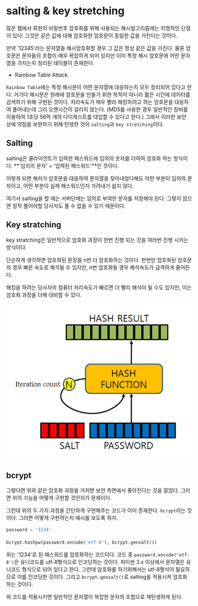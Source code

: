 # salting & key stretching

많은 웹에서 회원의 비밀번호 암호화를 위해 사용되는 해시알고리즘에는 치명적인 단점이 있다. 그것은 같은 값에 대해 암호화한 암호문이 동일한 값을 가진다는 것이다.

만약 '12345'라는 문자열을 해시암호화할 경우 그 값은 항상 같은 값을 가진다. 물론 암호문은 문자들의 조합이 매우 복잡하게 되어 있지만 이미 특정 해시 암호문에 어떤 문자열을 가지는지 정리된 테이블이 존재한다.

* Rainbow Table Attack

`Rainbow Table`에는 특정 해시문이 어떤 문자열에 대응하는지 모두 정리되어 있다고 한다. 거기다 해시문은 원래에 암호문을 만들기 위한 목적이 아니라 짧은 시간에 데이터를 검색하기 위해 구현된 것이다.
처리속도가 매우 빨라 해킹하려고 하는 암호문을 대응하여 풀어내는데 그리 오랜시간이 걸리지 않는다. (MD5를 사용한 경우 일반적인 장비를 이용하여 1초당 56억 개의 다이제스트를 대입할 수 있다고 한다.)
그래서 이러한 보안 상에 약점을 보완하기 위해 탄생한 것이 `salting`과 `key stretching`이다.

## Salting

salting은 클라이언트가 입력한 패스워드에 임의의 숫자를 더하여 암호화 하는 방식이다. **'임의의 문자' + '입력된 패스워드'**인 것이다.

이렇게 되면 해커가 암호문을 대응하여 문자열을 찾아내었다해도 어떤 부분이 임의의 문자이고, 어떤 부분이 실제 패스워드인지 가려내기 쉽지 않다.

여기서 salting을 할 때는 서버단에는 임의로 부여한 문자를 저장해야 된다. 그렇지 않으면 정작 풀어야할 당사자도 풀 수 없을 수 있기 때문이다.

## Key stratching

key stratching은 일반적으로 암호화 과정이 한번 진행 되는 것을 여러번 진행 시키는 방식이다.

단순하게 생각하면 암호화된 문장을 n번 더 암호화하는 것이다. 한번만 암호화된 암호문의 경우 빠른 속도로 해석될 수 있지만, n번 암호화될 경우 해석속도가 급격하게 줄어든다.

해킹을 하려는 당사자의 컴퓨터 처리속도가 빠르면 더 빨리 해석이 될 수도 있지만, 이는 암호화 과정을 더해 대비할 수 있다.

![Getting Started](./image/bcrypt.png)

## bcrypt

그렇다면 위와 같은 암호화 과정을 거치면 보안 측면에서 좋아진다는 것을 알았다. 그러면 위의 기능을 어떻게 구현할 것인지가 문제이다.

그런데 위의 두 가지 과정을 간단하게 구현해주는 코드가 이미 존재한다. `bcrypt`라는 것이다. 그러면 어떻게 구현하는지 예시를 보도록 하자.

```python
password = '1234'

bcrypt.hashpw(password.encode('etf-8'), bcrypt.gensalt())
```

위는 '1234'로 된 패스워드를 암호화하는 코드이다. 코드 중 `password.encode('etf-8')`은 유니코드를 utf-8형식으로 인코딩하는 것이다. 파이썬 3.x 이상에서 문자열은 유니코드 형식으로 되어 있다고 한다. 그런데 암호화를 하기위해서는 utf-8형식이 필요하므로 이를 인코딩한 것이다. 그리고 `bcrypt.gensalt()`로 salting을 적용시켜 암호화 하는 것이다.

위 코드를 적용시키면 일반적인 문자열이 복잡한 문자의 조합으로 재탄생하게 된다.

